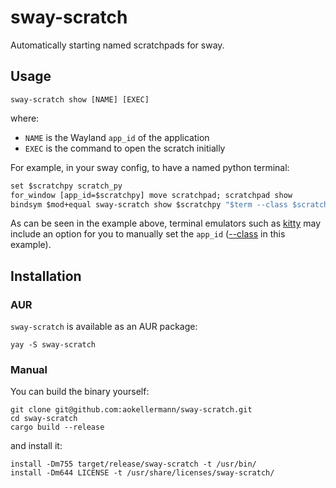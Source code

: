 # sway-scratch

Automatically starting named scratchpads for sway.

## Usage

```
sway-scratch show [NAME] [EXEC]
```

where:

- `NAME` is the Wayland `app_id` of the application
- `EXEC` is the command to open the scratch initially

For example, in your sway config, to have a named python terminal:

```i3
set $scratchpy scratch_py
for_window [app_id=$scratchpy] move scratchpad; scratchpad show
bindsym $mod+equal sway-scratch show $scratchpy "$term --class $scratchpy -e python -q"
```

As can be seen in the example above, terminal emulators such as [kitty](https://github.com/kovidgoyal/kitty) may include
an option for you to manually set the `app_id`
([--class](https://sw.kovidgoyal.net/kitty/invocation/#cmdoption-kitty-class) in this example).

## Installation

### AUR

`sway-scratch` is available as an AUR package:

```console
yay -S sway-scratch
```

### Manual

You can build the binary yourself:

```console
git clone git@github.com:aokellermann/sway-scratch.git
cd sway-scratch
cargo build --release
```

and install it:

```console
install -Dm755 target/release/sway-scratch -t /usr/bin/
install -Dm644 LICENSE -t /usr/share/licenses/sway-scratch/
```
